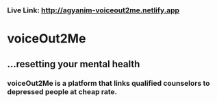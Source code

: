 ### Live Link: http://agyanim-voiceout2me.netlify.app

# voiceOut2Me
## ...resetting your mental health

### voiceOut2Me is a platform that links qualified counselors to depressed people at cheap rate.
